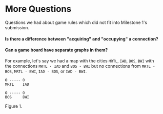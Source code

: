 # More Questions

Questions we had about game rules which did not fit into Milestone 1's submission.

#### Is there a difference between "acquiring" and "occupying" a connection?

#### Can a game board have separate graphs in them?

For example, let's say we had a map with the cities `MRTL`, `IAD`, `BOS`, `BWI`
with the connections `MRTL - IAD` and `BOS - BWI` but no connections from
`MRTL - BOS`, `MRTL - BWI`, `IAD - BOS`, or `IAD - BWI`.

```
O ----- O
MRTL    IAD

O ----- O
BOS     BWI
```

Figure 1.
